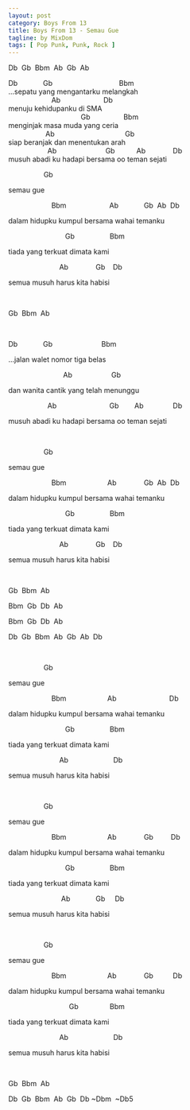 ```yaml
---
layout: post
category: Boys From 13
title: Boys From 13 - Semau Gue
tagline: by MixDom
tags: [ Pop Punk, Punk, Rock ]
---
```


<p>Db&nbsp; Gb&nbsp; Bbm&nbsp; Ab&nbsp; Gb&nbsp; Ab</p>

Db&nbsp; &nbsp; &nbsp; &nbsp; &nbsp; &nbsp; &nbsp;Gb&nbsp; &nbsp; &nbsp; &nbsp; &nbsp; &nbsp; &nbsp; &nbsp; &nbsp; &nbsp; &nbsp; &nbsp; &nbsp; &nbsp; &nbsp; &nbsp; &nbsp; Bbm<br/>
...sepatu yang mengantarku melangkah<br/>
&nbsp; &nbsp; &nbsp; &nbsp; &nbsp; &nbsp; &nbsp; &nbsp; &nbsp; &nbsp; &nbsp; Ab&nbsp; &nbsp; &nbsp; &nbsp; &nbsp; &nbsp; &nbsp; &nbsp; &nbsp; &nbsp; &nbsp; Db<br/>
menuju kehidupanku di SMA<br/>
&nbsp; &nbsp; &nbsp; &nbsp; &nbsp; &nbsp; &nbsp; &nbsp; &nbsp; &nbsp; &nbsp; &nbsp; &nbsp; &nbsp; &nbsp; &nbsp; &nbsp; &nbsp; &nbsp;Gb&nbsp; &nbsp; &nbsp; &nbsp; &nbsp; &nbsp; &nbsp; &nbsp; &nbsp;Bbm<br/>
menginjak masa muda yang ceria<br/>
&nbsp; &nbsp; &nbsp; &nbsp; &nbsp; &nbsp; &nbsp; &nbsp; &nbsp; &nbsp;Ab&nbsp; &nbsp; &nbsp; &nbsp; &nbsp; &nbsp; &nbsp; &nbsp; &nbsp; &nbsp; &nbsp; &nbsp; &nbsp; &nbsp; &nbsp; &nbsp; &nbsp; &nbsp; Gb<br/>
siap beranjak dan menentukan arah<br/>
&nbsp; &nbsp; &nbsp; &nbsp; &nbsp; &nbsp; &nbsp; &nbsp; &nbsp; &nbsp; Ab&nbsp; &nbsp; &nbsp; &nbsp; &nbsp; &nbsp; &nbsp; &nbsp; &nbsp; &nbsp; &nbsp; &nbsp; &nbsp;Gb&nbsp; &nbsp; &nbsp; &nbsp; &nbsp; &nbsp;Ab&nbsp; &nbsp; &nbsp; &nbsp; &nbsp; &nbsp; &nbsp; Db<br/>
musuh abadi ku hadapi bersama oo teman sejati<br/>

<p>&nbsp; &nbsp; &nbsp; &nbsp; &nbsp; &nbsp; &nbsp; &nbsp; &nbsp; Gb</p>
<p>semau gue</p>
<p>&nbsp; &nbsp; &nbsp; &nbsp; &nbsp; &nbsp; &nbsp; &nbsp; &nbsp; &nbsp; &nbsp; Bbm&nbsp; &nbsp; &nbsp; &nbsp; &nbsp; &nbsp; &nbsp; &nbsp; &nbsp; &nbsp; &nbsp; Ab&nbsp; &nbsp; &nbsp; &nbsp; &nbsp; &nbsp; &nbsp;Gb&nbsp; Ab&nbsp; Db</p>
<p>dalam hidupku kumpul bersama wahai temanku</p>
<p>&nbsp; &nbsp; &nbsp; &nbsp; &nbsp; &nbsp; &nbsp; &nbsp; &nbsp; &nbsp; &nbsp; &nbsp; &nbsp; &nbsp; &nbsp;Gb&nbsp; &nbsp; &nbsp; &nbsp; &nbsp; &nbsp; &nbsp; &nbsp; &nbsp; Bbm</p>
<p>tiada yang terkuat dimata kami</p>
<p>&nbsp; &nbsp; &nbsp; &nbsp; &nbsp; &nbsp; &nbsp; &nbsp; &nbsp; &nbsp; &nbsp; &nbsp; &nbsp; Ab&nbsp; &nbsp; &nbsp; &nbsp; &nbsp; &nbsp; &nbsp; Gb&nbsp; &nbsp; Db</p>
<p>semua musuh harus kita habisi</p>
<p><br /></p>
<p>Gb&nbsp; Bbm&nbsp; Ab</p>
<p><br /></p>
<p>Db&nbsp; &nbsp; &nbsp; &nbsp; &nbsp; &nbsp; &nbsp;Gb&nbsp; &nbsp; &nbsp; &nbsp; &nbsp; &nbsp; &nbsp; &nbsp; &nbsp; &nbsp; &nbsp; &nbsp; &nbsp;Bbm</p>
<p>...jalan walet nomor tiga belas</p>
<p>&nbsp; &nbsp; &nbsp; &nbsp; &nbsp; &nbsp; &nbsp; &nbsp; &nbsp; &nbsp; &nbsp; &nbsp; &nbsp; &nbsp; Ab&nbsp; &nbsp; &nbsp; &nbsp; &nbsp; &nbsp; &nbsp; &nbsp; &nbsp; &nbsp; Gb</p>
<p>dan wanita cantik yang telah menunggu</p>
<p>&nbsp; &nbsp; &nbsp; &nbsp; &nbsp; &nbsp; &nbsp; &nbsp; &nbsp; &nbsp; Ab&nbsp; &nbsp; &nbsp; &nbsp; &nbsp; &nbsp; &nbsp; &nbsp; &nbsp; &nbsp; &nbsp; &nbsp; &nbsp; &nbsp;Gb&nbsp; &nbsp; &nbsp; &nbsp; Ab&nbsp; &nbsp; &nbsp; &nbsp; &nbsp; &nbsp; &nbsp; &nbsp;Db</p>
<p>musuh abadi ku hadapi bersama oo teman sejati</p>
<p><br /></p>
<p>&nbsp; &nbsp; &nbsp; &nbsp; &nbsp; &nbsp; &nbsp; &nbsp; &nbsp; Gb</p>
<p>semau gue</p>
<p>&nbsp; &nbsp; &nbsp; &nbsp; &nbsp; &nbsp; &nbsp; &nbsp; &nbsp; &nbsp; &nbsp; Bbm&nbsp; &nbsp; &nbsp; &nbsp; &nbsp; &nbsp; &nbsp; &nbsp; &nbsp; &nbsp; &nbsp;Ab&nbsp; &nbsp; &nbsp; &nbsp; &nbsp; &nbsp; &nbsp; Gb&nbsp; Ab&nbsp; Db</p>
<p>dalam hidupku kumpul bersama wahai temanku</p><p>&nbsp; &nbsp; &nbsp; &nbsp; &nbsp; &nbsp; &nbsp; &nbsp; &nbsp; &nbsp; &nbsp; &nbsp; &nbsp; &nbsp; &nbsp;Gb&nbsp; &nbsp; &nbsp; &nbsp; &nbsp; &nbsp; &nbsp; &nbsp; &nbsp; Bbm</p>
<p>tiada yang terkuat dimata kami</p>
<p>&nbsp; &nbsp; &nbsp; &nbsp; &nbsp; &nbsp; &nbsp; &nbsp; &nbsp; &nbsp; &nbsp; &nbsp; &nbsp; Ab&nbsp; &nbsp; &nbsp; &nbsp; &nbsp; &nbsp; &nbsp; Gb&nbsp; &nbsp; Db</p>
<p>semua musuh harus kita habisi</p>
<p><br /></p>
<p>Gb&nbsp; Bbm&nbsp; Ab</p>
<p>Bbm&nbsp; Gb&nbsp; Db&nbsp; Ab</p>
<p>Bbm&nbsp; Gb&nbsp; Db&nbsp; Ab</p>
<p>Db&nbsp; Gb&nbsp; Bbm&nbsp; Ab&nbsp; Gb&nbsp; Ab&nbsp; Db</p>
<p><br /></p>
<p>&nbsp; &nbsp; &nbsp; &nbsp; &nbsp; &nbsp; &nbsp; &nbsp; &nbsp; Gb</p>
<p>semau gue</p>
<p>&nbsp; &nbsp; &nbsp; &nbsp; &nbsp; &nbsp; &nbsp; &nbsp; &nbsp; &nbsp; &nbsp; Bbm&nbsp; &nbsp; &nbsp; &nbsp; &nbsp; &nbsp; &nbsp; &nbsp; &nbsp; &nbsp; &nbsp;Ab&nbsp; &nbsp; &nbsp; &nbsp; &nbsp; &nbsp; &nbsp; &nbsp; &nbsp; &nbsp; &nbsp; &nbsp; &nbsp; &nbsp;Db</p>
<p>dalam hidupku kumpul bersama wahai temanku</p>
<p>&nbsp; &nbsp; &nbsp; &nbsp; &nbsp; &nbsp; &nbsp; &nbsp; &nbsp; &nbsp; &nbsp; &nbsp; &nbsp; &nbsp; &nbsp;Gb&nbsp; &nbsp; &nbsp; &nbsp; &nbsp; &nbsp; &nbsp; &nbsp; &nbsp; Bbm</p>
<p>tiada yang terkuat dimata kami</p>
<p>&nbsp; &nbsp; &nbsp; &nbsp; &nbsp; &nbsp; &nbsp; &nbsp; &nbsp; &nbsp; &nbsp; &nbsp; &nbsp; Ab&nbsp; &nbsp; &nbsp; &nbsp; &nbsp; &nbsp; &nbsp; &nbsp; &nbsp; &nbsp; &nbsp; &nbsp;Db</p>
<p>semua musuh harus kita habisi</p>
<p><br /></p>
<p>&nbsp; &nbsp; &nbsp; &nbsp; &nbsp; &nbsp; &nbsp; &nbsp; &nbsp; Gb</p>
<p>semau gue</p>
<p>&nbsp; &nbsp; &nbsp; &nbsp; &nbsp; &nbsp; &nbsp; &nbsp; &nbsp; &nbsp; &nbsp; Bbm&nbsp; &nbsp; &nbsp; &nbsp; &nbsp; &nbsp; &nbsp; &nbsp; &nbsp; &nbsp; &nbsp;Ab&nbsp; &nbsp; &nbsp; &nbsp; &nbsp; &nbsp; &nbsp; Gb&nbsp; &nbsp; &nbsp; &nbsp; &nbsp;Db</p>
<p>dalam hidupku kumpul bersama wahai temanku</p>
<p>&nbsp; &nbsp; &nbsp; &nbsp; &nbsp; &nbsp; &nbsp; &nbsp; &nbsp; &nbsp; &nbsp; &nbsp; &nbsp; &nbsp; &nbsp;Gb&nbsp; &nbsp; &nbsp; &nbsp; &nbsp; &nbsp; &nbsp; &nbsp; &nbsp; Bbm</p>
<p>tiada yang terkuat dimata kami</p>
<p>&nbsp; &nbsp; &nbsp; &nbsp; &nbsp; &nbsp; &nbsp; &nbsp; &nbsp; &nbsp; &nbsp; &nbsp; &nbsp; &nbsp;Ab&nbsp; &nbsp; &nbsp; &nbsp; &nbsp; &nbsp; &nbsp;Gb&nbsp; &nbsp; &nbsp;Db</p>
<p>semua musuh harus kita habisi</p>
<p><br /></p>
<p>&nbsp; &nbsp; &nbsp; &nbsp; &nbsp; &nbsp; &nbsp; &nbsp; &nbsp; Gb</p>
<p>semau gue</p>
<p>&nbsp; &nbsp; &nbsp; &nbsp; &nbsp; &nbsp; &nbsp; &nbsp; &nbsp; &nbsp; &nbsp; Bbm&nbsp; &nbsp; &nbsp; &nbsp; &nbsp; &nbsp; &nbsp; &nbsp; &nbsp; &nbsp; &nbsp;Ab&nbsp; &nbsp; &nbsp; &nbsp; &nbsp; &nbsp; &nbsp; Gb&nbsp; &nbsp; &nbsp; &nbsp; &nbsp; Db</p>
<p>dalam hidupku kumpul bersama wahai temanku</p>
<p>&nbsp; &nbsp; &nbsp; &nbsp; &nbsp; &nbsp; &nbsp; &nbsp; &nbsp; &nbsp; &nbsp; &nbsp; &nbsp; &nbsp; &nbsp; &nbsp;Gb&nbsp; &nbsp; &nbsp; &nbsp; &nbsp; &nbsp; &nbsp; &nbsp; Bbm</p>
<p>tiada yang terkuat dimata kami</p>
<p>&nbsp; &nbsp; &nbsp; &nbsp; &nbsp; &nbsp; &nbsp; &nbsp; &nbsp; &nbsp; &nbsp; &nbsp; &nbsp; Ab&nbsp; &nbsp; &nbsp; &nbsp; &nbsp; &nbsp; &nbsp; &nbsp; &nbsp; &nbsp; &nbsp; &nbsp;Db</p>
<p>semua musuh harus kita habisi</p>
<p><br /></p>
<p>Gb&nbsp; Bbm&nbsp; Ab</p>
<p>Db&nbsp; Gb&nbsp; Bbm&nbsp; Ab&nbsp; Gb&nbsp; Db ~Dbm&nbsp; ~Db5</p>
